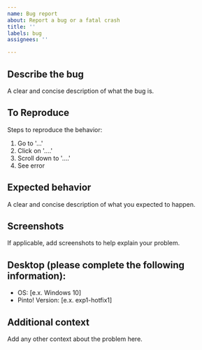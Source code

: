 ```yaml
---
name: Bug report
about: Report a bug or a fatal crash
title: ''
labels: bug
assignees: ''

---
```


## Describe the bug
A clear and concise description of what the bug is.

## To Reproduce
Steps to reproduce the behavior:
1. Go to '...'
2. Click on '....'
3. Scroll down to '....'
4. See error

## Expected behavior
A clear and concise description of what you expected to happen.

## Screenshots
If applicable, add screenshots to help explain your problem.

## Desktop (please complete the following information):
- OS: [e.x. Windows 10]
- Pinto! Version: [e.x. exp1-hotfix1]

## Additional context
Add any other context about the problem here.
